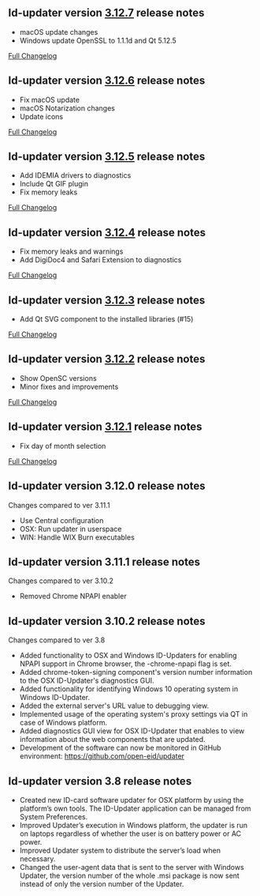 Id-updater version [3.12.7](https://github.com/open-eid/updater/releases/tag/v3.12.7) release notes
--------------------------------------
- macOS update changes
- Windows update OpenSSL to 1.1.1d and Qt 5.12.5

[Full Changelog](https://github.com/open-eid/updater/compare/v3.12.6...v3.12.7)

Id-updater version [3.12.6](https://github.com/open-eid/updater/releases/tag/v3.12.6) release notes
--------------------------------------
- Fix macOS update
- macOS Notarization changes
- Update icons

[Full Changelog](https://github.com/open-eid/updater/compare/v3.12.5...v3.12.6)

Id-updater version [3.12.5](https://github.com/open-eid/updater/releases/tag/v3.12.5) release notes
--------------------------------------
- Add IDEMIA drivers to diagnostics
- Include Qt GIF plugin
- Fix memory leaks

[Full Changelog](https://github.com/open-eid/updater/compare/v3.12.4...v3.12.5)

Id-updater version [3.12.4](https://github.com/open-eid/updater/releases/tag/v3.12.4) release notes
--------------------------------------
- Fix memory leaks and warnings
- Add DigiDoc4 and Safari Extension to diagnostics

[Full Changelog](https://github.com/open-eid/updater/compare/v3.12.3...v3.12.4)

Id-updater version [3.12.3](https://github.com/open-eid/updater/releases/tag/v3.12.3) release notes
--------------------------------------
- Add Qt SVG component to the installed libraries (#15)

[Full Changelog](https://github.com/open-eid/updater/compare/v3.12.2...v3.12.3)

Id-updater version [3.12.2](https://github.com/open-eid/updater/releases/tag/v3.12.2) release notes
--------------------------------------
- Show OpenSC versions
- Minor fixes and improvements

[Full Changelog](https://github.com/open-eid/updater/compare/v3.12.1...v3.12.2)

Id-updater version [3.12.1](https://github.com/open-eid/updater/releases/tag/v3.12.1) release notes
--------------------------------------
- Fix day of month selection

[Full Changelog](https://github.com/open-eid/updater/compare/v3.12.0...v3.12.1)


Id-updater version 3.12.0 release notes
--------------------------------------
Changes compared to ver 3.11.1

- Use Central configuration
- OSX: Run updater in userspace
- WIN: Handle WIX Burn executables


Id-updater version 3.11.1 release notes
--------------------------------------
Changes compared to ver 3.10.2

- Removed Chrome NPAPI enabler


Id-updater version 3.10.2 release notes
--------------------------------------
Changes compared to ver 3.8

- Added functionality to OSX and Windows ID-Updaters for enabling NPAPI support in Chrome browser, the -chrome-npapi flag is set.
- Added chrome-token-signing component's version number information to the OSX ID-Updater's diagnostics GUI.
- Added functionality for identifying Windows 10 operating system in Windows ID-Updater.
- Added the external server's URL value to debugging view.
- Implemented usage of the operating system's proxy settings via QT in case of Windows platform.
- Added diagnostics GUI view for OSX ID-Updater that enables to view information about the web components that are updated.
- Development of the software can now be monitored in GitHub environment: https://github.com/open-eid/updater


Id-updater version 3.8 release notes
--------------------------------------

- Created new ID-card software updater for OSX platform by using the platform’s own tools. The ID-Updater application can be managed from System Preferences.
- Improved Updater’s execution in Windows platform, the updater is run on laptops regardless of whether the user is on battery power or AC power. 
- Improved Updater system to distribute the server’s load when necessary. 
- Changed the user-agent data that is sent to the server with Windows Updater, the version number of the whole .msi package is now sent instead of only the version number of the Updater.
